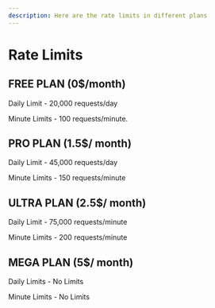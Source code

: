 ```yaml
---
description: Here are the rate limits in different plans
---
```


# Rate Limits

## FREE PLAN \(0$/month\)

Daily Limit - 20,000 requests/day 

Minute Limits - 100 requests/minute.

## PRO PLAN \(1.5$/ month\)

Daily Limit - 45,000 requests/day 

Minute Limits - 150 requests/minute

## ULTRA PLAN \(2.5$/ month\)

Daily Limit - 75,000 requests/minute 

Minute Limits - 200 requests/minute

## MEGA PLAN \(5$/ month\)

Daily Limits - No Limits 

Minute Limits - No Limits

